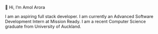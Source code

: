 👋 Hi, I’m Amol Arora

I am an aspiring full stack developer.
I am currently an Advanced Software Development Intern at Mission Ready.
I am a recent Computer Science graduate from University of Auckland.
